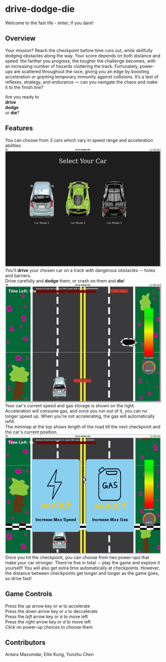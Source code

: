 # drive-dodge-die
Welcome to the fast life - enter, if you dare!

## Overview
Your mission? Reach the checkpoint before time runs out, while skillfully dodging obstacles along the way.
Your score depends on both distance and speed: the farther you progress, the tougher the challenge becomes, with an increasing number of hazards cluttering the track. Fortunately, power-ups are scattered throughout the race, giving you an edge by boosting acceleration or granting temporary immunity against collisions.
It’s a test of reflexes, strategy, and endurance — can you navigate the chaos and make it to the finish line?

Are you ready to  
__drive__  
__dodge__  
or __die__?

## Features
You can choose from 3 cars which vary in speed range and acceleration abilities.  
!["car_selection"](images/website/car_selection.png)  
You'll __drive__ your chosen car on a track with dangerous obstacles -- holes and barriers.  
Drive carefully and __dodge__ them, or crash on them and __die__!
!["game_running"](images/website/game_running.png)  
Your car's current speed and gas storage is shown on the right. Acceleration will consume gas, and once you run out of it, you can no longer speed up. When you're not accelerating, the gas will automatically refill.  
The minimap at the top shows length of the road till the next checkpoint and the car's current position.  
!["power_up"](images/website/power_up.png)  
Once you hit the checkpoint, you can choose from two power-ups that make your car stronger. There're five in total -- play the game and explore it yourself!
You will also get extra time automatically at checkpoints. However, the distance between checkpoints get longer and longer as the game goes, so drive fast!  

## Game Controls
Press the _up_ arrow key or _w_ to accelerate  
Press the _down_ arrow key or _s_ to deccelerate  
Press the _left_ arrow key or _a_ to move left  
Press the _right_ arrow key or _d_ to move left  
_Click_ on power-up choices to choose them

## Contributors
Antara Mazumdar, Ellie Kung, Yunzhu Chen
